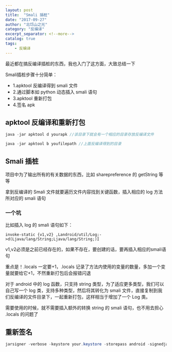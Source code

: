 ```yaml
---
layout: post
title:  "Smali 插桩"
date: "2017-09-27"
author: "北邙山之光"
category: "反编译"
excerpt_separator: <!--more-->
catalog: true  
tags: 
    - 反编译
---
```





最近都在搞反编译插桩的东西，我也入门了这方面，大致总结一下

Smali插桩步骤十分简单：

+ 1.apktool 反编译得到 smali 文件
+ 2.通过脚本如 python 动态插入 smali 语句
+ 3.apktool 重新打包
+ 4.签名 apk
<!--more-->
## apktool 反编译和重新打包

```java
java -jar apktool d yourapk //该目录下就会有一个相应的目录存放反编译文件

java -jar apktool b youfilepath //上面反编译得到的目录
```

## Smali 插桩
项目中为了输出所有的有关数据的东西，比如 sharepreference 的 getString 等等

拿到反编译的 Smali 文件就要遍历文件内容找到关键函数，插入相应的 log 方法所对应的 smali 语句

### 一个坑
比如插入 log 的 smali 语句如下：
```
invoke-static {v1,v2} ,Landroid/util/Log;->d(Ljava/lang/String;Ljava/lang/String;)I
```
v1,v2必须是之前已经存在的，如果不存在，要创建的话，要再插入相应的smali语句

重点是！.locals 一定要+1，.locals 记录了方法内使用的变量的数量，多加一个变量就要给它+1，不然重新打包后会报错闪退


对于 android 中的 log 函数，只支持 string 类型，为了适应更多类型，我们可以自己写一个 log 类，支持多种类型，然后将其转化为 smali 文件，直接复制到我们反编译的文件目录下，一起重新打包，这样相当于增加了一个 Log 类。

需要使用的时候，就不需要插入额外的转换 string 的 smali 语句，也不用去担心 .locals 的问题了

## 重新签名
```java
jarsigner -verbose -keystore your.keystore -storepass android -signedjar signed.apk unsigned.apk androiddebugkey
```

